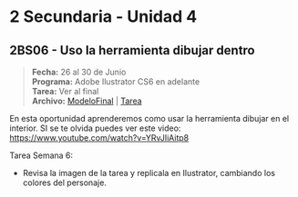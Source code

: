 # 2 Secundaria - Unidad 4


<div class="currentTheme">

## 2BS06 - Uso la herramienta dibujar dentro

> **Fecha:** 26 al 30 de Junio<br> **Programa:** Adobe Ilustrator CS6 en adelante<br> **Tarea:** Ver al final<br> **Archivo:** [ModeloFinal](https://github.com/israelcueva/colegio-docs/blob/266bd772153e225878c750122c6b5743d5396772/docs/2-secundaria/archivos/Unidad4/2SEC-2BS06-DIBUJAR-DENTRO.jpeg ':include :type=code') | [Tarea](https://github.com/israelcueva/colegio-docs/blob/266bd772153e225878c750122c6b5743d5396772/docs/2-secundaria/archivos/Unidad4/2SEC-2BS06-DIBUJAR-DENTRO-TAREA.jpeg)

En esta oportunidad aprenderemos como usar la herramienta dibujar en el interior. SI se te olvida puedes ver este video: https://www.youtube.com/watch?v=YRvJIiAitp8

Tarea Semana 6:

- Revisa la imagen de la tarea y replicala en Ilustrator, cambiando los colores del personaje.

</div>